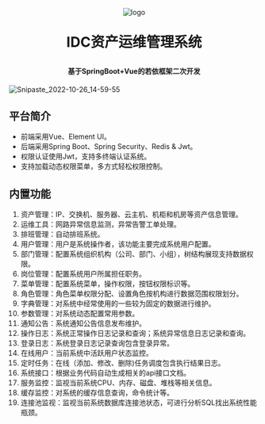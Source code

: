 <p align="center">
	<img alt="logo" src="https://user-images.githubusercontent.com/30451380/184797168-f358fbd9-5381-47d5-b169-9f873df642f8.png">
</p>
<h1 align="center" style="margin: 30px 0 30px; font-weight: bold;">IDC资产运维管理系统</h1>
<h4 align="center">基于SpringBoot+Vue的若依框架二次开发</h4>
<p align="center">
</p>

![Snipaste_2022-10-26_14-59-55](https://user-images.githubusercontent.com/30451380/197956708-a9a35d56-a026-40a0-9227-9b6df0936081.png)

## 平台简介

* 前端采用Vue、Element UI。
* 后端采用Spring Boot、Spring Security、Redis & Jwt。
* 权限认证使用Jwt，支持多终端认证系统。
* 支持加载动态权限菜单，多方式轻松权限控制。

## 内置功能

1.  资产管理：IP、交换机、服务器、云主机、机柜和机房等资产信息管理。
2.  运维工具：网路异常信息监测，异常告警工单处理。
3.  排班管理：自动排班系统。
4.  用户管理：用户是系统操作者，该功能主要完成系统用户配置。
5.  部门管理：配置系统组织机构（公司、部门、小组），树结构展现支持数据权限。
6.  岗位管理：配置系统用户所属担任职务。
7.  菜单管理：配置系统菜单，操作权限，按钮权限标识等。
8.  角色管理：角色菜单权限分配、设置角色按机构进行数据范围权限划分。
9.  字典管理：对系统中经常使用的一些较为固定的数据进行维护。
10.  参数管理：对系统动态配置常用参数。
11.  通知公告：系统通知公告信息发布维护。
12.  操作日志：系统正常操作日志记录和查询；系统异常信息日志记录和查询。
13. 登录日志：系统登录日志记录查询包含登录异常。
14. 在线用户：当前系统中活跃用户状态监控。
15. 定时任务：在线（添加、修改、删除)任务调度包含执行结果日志。
16. 系统接口：根据业务代码自动生成相关的api接口文档。
17. 服务监控：监视当前系统CPU、内存、磁盘、堆栈等相关信息。
18. 缓存监控：对系统的缓存信息查询，命令统计等。
19. 连接池监视：监视当前系统数据库连接池状态，可进行分析SQL找出系统性能瓶颈。



